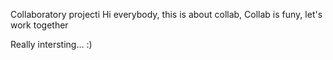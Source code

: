 Collaboratory projecti
Hi everybody, this is about collab, Collab is funy, let's work together

Really intersting... :)
